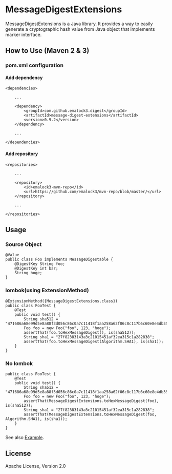 # MessageDigestExtensions

MessageDigestExtensions is a Java library. It provides a way to easily generate a cryptographic hash value from Java object that implements marker interface.

## How to Use (Maven 2 & 3)

### pom.xml configuration

#### Add dependency

	<dependencies>
		
		...
		
		<dependency>
			<groupId>com.github.emalock3.digest</groupId>
			<artifactId>message-digest-extensions</artifactId>
			<version>0.9.2</version>
		</dependency>
		
		...
		
	</dependencies>

#### Add repository

	<repositories>
		
		...
		
		<repository>
			<id>emalock3-mvn-repo</id>
			<url>https://github.com/emalock3/mvn-repo/blob/master/</url>
		</repository>
		
		...
		
	</repositories>

## Usage

### Source Object

    @Value
	public class Foo implements MessageDigestable {
		@DigestKey String foo;
		@DigestKey int bar;
		String hoge;
	}

### lombok(using ExtensionMethod)

	@ExtensionMethod({MessageDigestExtensions.class})
	public class FooTest {
		@Test
		public void test() {
			String sha512 = "471686a68e99d5e8a88f3d056c86c0a7c11418f1aa258a62f06c8c117b6c60e8e4db35e662a852f406a169f705afc630a3cb3834a656849d6fbd4dfa9f5dfa39";
			Foo foo = new Foo("foo", 123, "hoge");
			assertThat(foo.toHexMessageDigest(), is(sha512));
			String sha1 = "27f82383143a3c21015451af32ea315c1a282838";
			assertThat(foo.toHexMessageDigest(Algorithm.SHA1), is(sha1));
		}
	}

### No lombok

	public class FooTest {
		@Test
		public void test() {
			String sha512 = "471686a68e99d5e8a88f3d056c86c0a7c11418f1aa258a62f06c8c117b6c60e8e4db35e662a852f406a169f705afc630a3cb3834a656849d6fbd4dfa9f5dfa39";
			Foo foo = new Foo("foo", 123, "hoge");
			assertThat(MessageDigestExtensions.toHexMessageDigest(foo), is(sha512));
			String sha1 = "27f82383143a3c21015451af32ea315c1a282838";
			assertThat(MessageDigestExtensions.toHexMessageDigest(foo, Algorithm.SHA1), is(sha1));
		}
	}

See also [Example](https://github.com/emalock3/message-digest-extensions/tree/master/example).

## License

Apache License, Version 2.0
